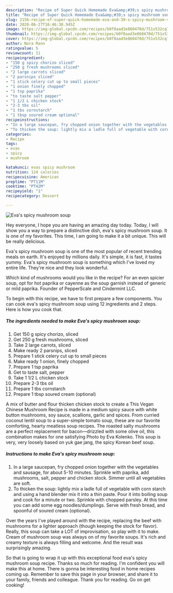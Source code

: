 ```yaml
---
description: "Recipe of Super Quick Homemade Eva&amp;#39;s spicy mushroom soup"
title: "Recipe of Super Quick Homemade Eva&amp;#39;s spicy mushroom soup"
slug: 2156-recipe-of-super-quick-homemade-eva-and-39-s-spicy-mushroom-soup
date: 2020-06-27T16:46:30.945Z
image: https://img-global.cpcdn.com/recipes/b0f8aad3e860470d/751x532cq70/evas-spicy-mushroom-soup-recipe-main-photo.jpg
thumbnail: https://img-global.cpcdn.com/recipes/b0f8aad3e860470d/751x532cq70/evas-spicy-mushroom-soup-recipe-main-photo.jpg
cover: https://img-global.cpcdn.com/recipes/b0f8aad3e860470d/751x532cq70/evas-spicy-mushroom-soup-recipe-main-photo.jpg
author: Nora Mann
ratingvalue: 5
reviewcount: 11
recipeingredient:
- "150 g spicy chorizo sliced"
- "250 g fresh mushrooms sliced"
- "2 large carrots sliced"
- "2 parsnips sliced"
- "1 stick celery cut up to small pieces"
- "1 onion finely chopped"
- "1 tsp paprika"
- "to taste salt pepper"
- "1 1/2 L chicken stock"
- "2-3 tbs oil"
- "1 tbs cornstarch"
- "1 tbsp soured cream optional"
recipeinstructions:
- "In a large saucepan, fry chopped onion together with the vegetables and sausage, for about 5-10 minutes. Sprinkle with paprika, add mushrooms, salt, pepper and chicken stock. Simmer until all vegetables are soft."
- "To thicken the soup: lightly mix a ladle full of vegetable with corn starch and using a hand blender mix it into a thin paste. Pour it into boiling soup and cook for a minute or two. Sprinkle with chopped parsley. At this time you can add some egg noodles/dumplings. Serve with fresh bread, and spoonful of soured cream (optional)."
categories:
- Recipe
tags:
- evas
- spicy
- mushroom

katakunci: evas spicy mushroom 
nutrition: 124 calories
recipecuisine: American
preptime: "PT11M"
cooktime: "PT42M"
recipeyield: "1"
recipecategory: Dessert

---
```



![Eva&#39;s spicy mushroom soup](https://img-global.cpcdn.com/recipes/b0f8aad3e860470d/751x532cq70/evas-spicy-mushroom-soup-recipe-main-photo.jpg)

Hey everyone, I hope you are having an amazing day today. Today, I will show you a way to prepare a distinctive dish, eva&#39;s spicy mushroom soup. It is one of my favorites. This time, I am going to make it a bit unique. This will be really delicious.

Eva&#39;s spicy mushroom soup is one of the most popular of recent trending meals on earth. It's enjoyed by millions daily. It's simple, it is fast, it tastes yummy. Eva&#39;s spicy mushroom soup is something which I've loved my entire life. They're nice and they look wonderful.

Which kind of mushrooms would you like in the recipe? For an even spicier soup, opt for hot paprika or cayenne as the soup garnish instead of generic or mild paprika. Founder of PepperScale and Cindermint LLC.


To begin with this recipe, we have to first prepare a few components. You can cook eva&#39;s spicy mushroom soup using 12 ingredients and 2 steps. Here is how you cook that.

<!--inarticleads1-->

##### The ingredients needed to make Eva&#39;s spicy mushroom soup:

1. Get 150 g spicy chorizo, sliced
1. Get 250 g fresh mushrooms, sliced
1. Take 2 large carrots, sliced
1. Make ready 2 parsnips, sliced
1. Prepare 1 stick celery cut up to small pieces
1. Make ready 1 onion, finely chopped
1. Prepare 1 tsp paprika
1. Get to taste salt, pepper
1. Take 1 1/2 L chicken stock
1. Prepare 2-3 tbs oil
1. Prepare 1 tbs cornstarch
1. Prepare 1 tbsp soured cream (optional)


A mix of butter and flour thicken chicken stock to create a This Vegan Chinese Mushroom Recipe is made in a medium spicy sauce with white button mushrooms, soy sauce, scallions, garlic and spices. From curried coconut lentil soup to a super-simple tomato soup, these are our favorite comforting, hearty meatless soup recipes. The roasted salty mushrooms are a perfect replacement for bacon—drizzled with some olive oil, this combination makes for one satisfying Photo by Eva Kolenko. This soup is very, very loosely based on yuk gae jang, the spicy Korean beef soup. 

<!--inarticleads2-->

##### Instructions to make Eva&#39;s spicy mushroom soup:

1. In a large saucepan, fry chopped onion together with the vegetables and sausage, for about 5-10 minutes. Sprinkle with paprika, add mushrooms, salt, pepper and chicken stock. Simmer until all vegetables are soft.
1. To thicken the soup: lightly mix a ladle full of vegetable with corn starch and using a hand blender mix it into a thin paste. Pour it into boiling soup and cook for a minute or two. Sprinkle with chopped parsley. At this time you can add some egg noodles/dumplings. Serve with fresh bread, and spoonful of soured cream (optional).


Over the years I&#39;ve played around with the recipe, replacing the beef with mushrooms for a lighter approach (though keeping the stock for flavor). Really, this soup can take a LOT of improvisation, so play with it to make. Cream of mushroom soup was always on of my favorite soups. It&#39;s rich and creamy texture is always filling and welcome. And the result was surprisingly amazing. 

So that is going to wrap it up with this exceptional food eva&#39;s spicy mushroom soup recipe. Thanks so much for reading. I'm confident you will make this at home. There is gonna be interesting food in home recipes coming up. Remember to save this page in your browser, and share it to your family, friends and colleague. Thank you for reading. Go on get cooking!

